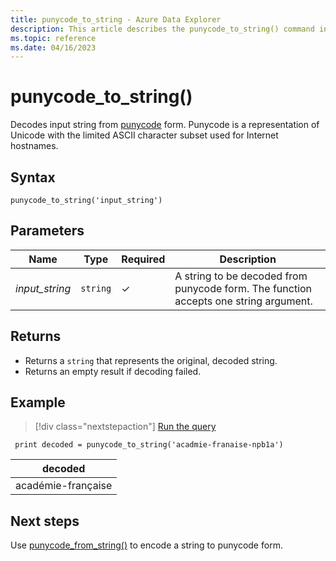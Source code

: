 ```yaml
---
title: punycode_to_string - Azure Data Explorer 
description: This article describes the punycode_to_string() command in Azure Data Explorer.
ms.topic: reference
ms.date: 04/16/2023
---
```


# punycode_to_string()

Decodes input string from [punycode](https://en.wikipedia.org/wiki/Punycode) form. Punycode is a representation of Unicode with the limited ASCII character subset used for Internet hostnames.

## Syntax

`punycode_to_string('input_string')`

## Parameters

| Name | Type | Required | Description |
|--|--|--|--|
| *input_string* | `string` | &check; | A string to be decoded from punycode form. The function accepts one string argument.

## Returns

* Returns a `string` that represents the original, decoded string.
* Returns an empty result if decoding failed.

## Example

> [!div class="nextstepaction"]
> <a href="https://dataexplorer.azure.com/clusters/help/databases/Samples?query=H4sIAAAAAAAAAysoyswrUUhJTc5PSU1RsFUoKM2rBLHjS/Lji0uAkuka6onJiSm5mam6aUWJeYmZxam6eQVJhonqmgCaLR+2PAAAAA==" target="_blank">Run the query</a>

```kusto
 print decoded = punycode_to_string('acadmie-franaise-npb1a')
```

|decoded|
|---|
|académie-française|

## Next steps

Use [punycode_from_string()](punycode-from-string.md) to encode a string to punycode form.
